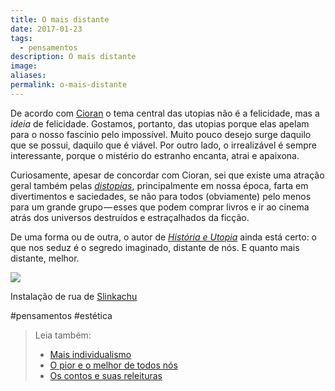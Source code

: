 ```yaml
---
title: O mais distante
date: 2017-01-23
tags:
  - pensamentos
description: O mais distante
image: 
aliases:
permalink: o-mais-distante
---
```

De acordo com [Cioran](https://pt.wikipedia.org/wiki/Emil_Cioran) o tema central das utopias não é a felicidade, mas a _ideia_ de felicidade. Gostamos, portanto, das utopias porque elas apelam para o nosso fascínio pelo impossível. Muito pouco desejo surge daquilo que se possui, daquilo que é viável. Por outro lado, o irrealizável é sempre interessante, porque o mistério do estranho encanta, atrai e apaixona.

Curiosamente, apesar de concordar com Cioran, sei que existe uma atração geral também pelas [_distopias_](https://pt.wikipedia.org/wiki/Distopia), principalmente em nossa época, farta em divertimentos e saciedades, se não para todos (obviamente) pelo menos para um grande grupo — esses que podem comprar livros e ir ao cinema atrás dos universos destruídos e estraçalhados da ficção.

De uma forma ou de outra, o autor de [_História e Utopia_](http://amzn.to/2iXzzgM) ainda está certo: o que nos seduz é o segredo imaginado, distante de nós. E quanto mais distante, melhor.

<img src="/assets/img/o-mais distante-medium.jpeg">

Instalação de rua de [Slinkachu](http://www.slinkachu.com/)


#pensamentos #estética

> Leia também:
> - <a href="/mais-individualismo">Mais individualismo</a>
> - <a href="/o-pior-e-o-melhor-de-todos-nos">O pior e o melhor de todos nós</a>
> - <a href="/os-contos-e-suas-releituras">Os contos e suas releituras</a>
